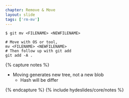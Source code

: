 ```yaml
---
chapter: Remove & Move
layout: slide
tags: ['rm-mv']
---
```


	$ git mv <FILENAME> <NEWFILENAME>

	# Move with OS or tool,
	mv <FILENAME> <NEWFILENAME>
	# Then follow up with git add
	git add -A .

{% capture notes %}

* Moving generates new tree, not a new blob
	* Hash will be differ

{% endcapture %}
{% include hydeslides/core/notes %}